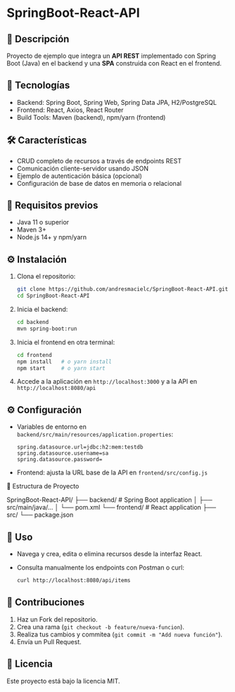 # SpringBoot-React-API

## 📄 Descripción

Proyecto de ejemplo que integra un **API REST** implementado con Spring Boot (Java) en el backend y una **SPA** construida con React en el frontend.

## 🚀 Tecnologías

* Backend: Spring Boot, Spring Web, Spring Data JPA, H2/PostgreSQL
* Frontend: React, Axios, React Router
* Build Tools: Maven (backend), npm/yarn (frontend)

## 🛠️ Características

* CRUD completo de recursos a través de endpoints REST
* Comunicación cliente-servidor usando JSON
* Ejemplo de autenticación básica (opcional)
* Configuración de base de datos en memoria o relacional

## 🚀 Requisitos previos

* Java 11 o superior
* Maven 3+
* Node.js 14+ y npm/yarn

## ⚙️ Instalación

1. Clona el repositorio:

   ```bash
   git clone https://github.com/andresmacielc/SpringBoot-React-API.git
   cd SpringBoot-React-API
   ```
2. Inicia el backend:

   ```bash
   cd backend
   mvn spring-boot:run
   ```
3. Inicia el frontend en otra terminal:

   ```bash
   cd frontend
   npm install   # o yarn install
   npm start     # o yarn start
   ```
4. Accede a la aplicación en `http://localhost:3000` y a la API en `http://localhost:8080/api`

## ⚙️ Configuración

* Variables de entorno en `backend/src/main/resources/application.properties`:

  ```properties
  spring.datasource.url=jdbc:h2:mem:testdb
  spring.datasource.username=sa
  spring.datasource.password=
  ```
* Frontend: ajusta la URL base de la API en `frontend/src/config.js`

📁 Estructura de Proyecto

SpringBoot-React-API/
├── backend/           # Spring Boot application
│   ├── src/main/java/...
│   └── pom.xml
└── frontend/          # React application
    ├── src/
    └── package.json

## 🚨 Uso

* Navega y crea, edita o elimina recursos desde la interfaz React.
* Consulta manualmente los endpoints con Postman o curl:

  ```bash
  curl http://localhost:8080/api/items
  ```

## 🤝 Contribuciones

1. Haz un Fork del repositorio.
2. Crea una rama (`git checkout -b feature/nueva-funcion`).
3. Realiza tus cambios y commitea (`git commit -m "Add nueva función"`).
4. Envía un Pull Request.

## 📝 Licencia

Este proyecto está bajo la licencia MIT.
